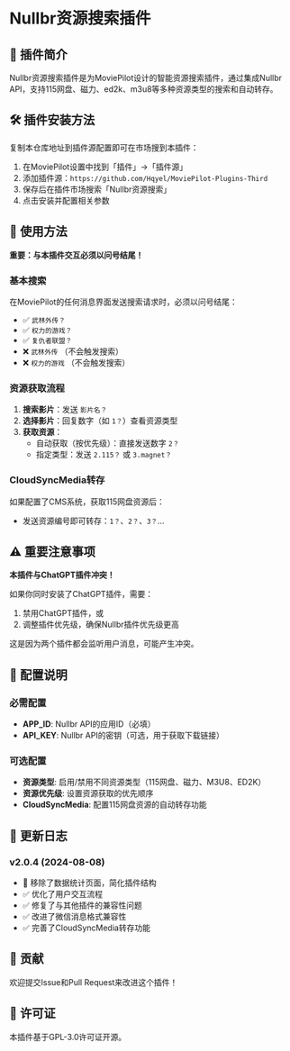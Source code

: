 # Nullbr资源搜索插件

## 📝 插件简介

Nullbr资源搜索插件是为MoviePilot设计的智能资源搜索插件，通过集成Nullbr API，支持115网盘、磁力、ed2k、m3u8等多种资源类型的搜索和自动转存。

## 🛠️ 插件安装方法

复制本仓库地址到插件源配置即可在市场搜到本插件：

1. 在MoviePilot设置中找到「插件」→「插件源」
2. 添加插件源：`https://github.com/Hqyel/MoviePilot-Plugins-Third`
3. 保存后在插件市场搜索「Nullbr资源搜索」
4. 点击安装并配置相关参数

## 📖 使用方法

**重要：与本插件交互必须以问号结尾！**

### 基本搜索
在MoviePilot的任何消息界面发送搜索请求时，必须以问号结尾：

- ✅ `武林外传？`
- ✅ `权力的游戏？`
- ✅ `复仇者联盟？`
- ❌ `武林外传` （不会触发搜索）
- ❌ `权力的游戏` （不会触发搜索）

### 资源获取流程
1. **搜索影片**：发送 `影片名？`
2. **选择影片**：回复数字（如 `1？`）查看资源类型
3. **获取资源**：
   - 自动获取（按优先级）：直接发送数字 `2？`
   - 指定类型：发送 `2.115？` 或 `3.magnet？`

### CloudSyncMedia转存
如果配置了CMS系统，获取115网盘资源后：
- 发送资源编号即可转存：`1？`、`2？`、`3？`...

## ⚠️ 重要注意事项

**本插件与ChatGPT插件冲突！**

如果你同时安装了ChatGPT插件，需要：
1. 禁用ChatGPT插件，或
2. 调整插件优先级，确保Nullbr插件优先级更高

这是因为两个插件都会监听用户消息，可能产生冲突。

## 🔧 配置说明

### 必需配置
- **APP_ID**: Nullbr API的应用ID（必填）
- **API_KEY**: Nullbr API的密钥（可选，用于获取下载链接）

### 可选配置
- **资源类型**: 启用/禁用不同资源类型（115网盘、磁力、M3U8、ED2K）
- **资源优先级**: 设置资源获取的优先顺序
- **CloudSyncMedia**: 配置115网盘资源的自动转存功能

## 📝 更新日志

### v2.0.4 (2024-08-08)
- 🎉 移除了数据统计页面，简化插件结构
- ✅ 优化了用户交互流程
- ✅ 修复了与其他插件的兼容性问题
- ✅ 改进了微信消息格式兼容性
- ✅ 完善了CloudSyncMedia转存功能

## 🤝 贡献

欢迎提交Issue和Pull Request来改进这个插件！

## 📄 许可证

本插件基于GPL-3.0许可证开源。
